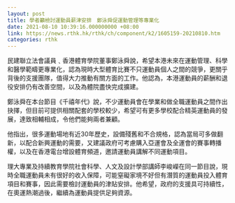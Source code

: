 ```yaml
---
layout: post
title: 學者籲檢討運動員薪津安排　鄭泳舜促運動管理等專業化
date: 2021-08-10 10:39:16.000000000 +08:00
link: https://news.rthk.hk/rthk/ch/component/k2/1605159-20210810.htm
categories: rthk
---
```


民建聯立法會議員﹑香港體育學院董事鄭泳舜說，希望本港未來在運動管理、科學和醫學範疇更專業化，認為現時大型體育比賽不只運動員個人之間的競爭，更關乎背後的支援團隊，值得大力推動有關方面的工作。他認為，本港運動員的薪酬和退役安排仍有改善空間，以及為體院盡快完成擴建。

鄭泳舜在本台節目《千禧年代》說，不少運動員會在學業和做全職運動員之間作出抉擇，但目前可提供相關配套的學校較少，希望可有更多學校配合精英運動員的發展，達致相輔相成，令他們能夠兩者兼顧。 

他指出，很多運動場地有近30年歷史，設備殘舊和不合規格，認為當局可多做翻新，以配合新興運動的需要，又建議政府可考慮購入亞運會及全運會的賽事轉播權，以及在香港電台增設體育頻道，邀請運動員講解不同運動項目。

理大專業及持續教育學院社會科學、人文及設計學部講師李峻嶸在同一節目說，現時全職運動員未有很好的收入保障，可能窒礙家境不好但有潛質的運動員投入體育項目和賽事，因此需要檢討運動員的津貼安排。他希望，政府的支援具可持續性，在奧運熱潮過後，繼續為運動員提供足夠資源。
